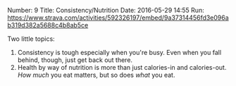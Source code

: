 Number: 9
Title: Consistency/Nutrition
Date: 2016-05-29 14:55
Run: https://www.strava.com/activities/592326197/embed/9a37314456fd3e096ab319d382a5688c4b8ab5ce

Two little topics:

1. Consistency is tough especially when you're busy. Even when you fall behind, though, just get back out there.
2. Health by way of nutrition is more than just calories-in and calories-out. *How much* you eat matters, but so does *what* you eat.
